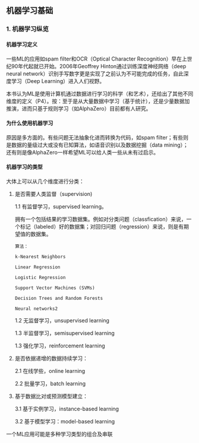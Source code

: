## 机器学习基础

### 1. 机器学习纵览

#### 机器学习定义

一些ML的应用如spam filter和OCR（Optical Character Recognition）早在上世纪90年代起就已开始。2006年Geoffrey Hinton通过训练深度神经网络（deep neural network）识别手写数字更是实现了之前认为不可能完成的任务，自此深度学习（Deep Learning）进入人们视野。

本书认为ML是使用计算机通过数据进行学习的科学（和艺术），还给出了其他不同维度的定义（P4）。按：至于是从大量数据中学习（基于统计），还是少量数据加推演，进而只基于规则学习（如AlphaZero）目前都有人研究。

#### 为什么使用机器学习

原因是多方面的。有些问题无法抽象化进而转换为代码，如spam filter；有些则是数据的量级过大或没有已知算法，如语音识别以及数据挖掘（data mining）；还有则是像AlphaZero一样希望ML可以给人类一些从未有过启示。

#### 机器学习的类型

大体上可以从几个维度进行分类：

1.  是否需要人类监督（supervision)

    1.1 有监督学习，supervised learning。

    拥有一个包括结果的学习数据集。例如对分类问题（classfication）来说，一个标记（labeled）好的数据集；对回归问题（regression）来说，则是有期望值的数据集。

        算法：

        k-Nearest Neighbors
    
        Linear Regression
    
        Logistic Regression
    
        Support Vector Machines (SVMs)
    
        Decision Trees and Random Forests
    
        Neural networks2

    1.2 无监督学习，unsupervised learning

    1.3 半监督学习，semisupervised learning

    1.3 强化学习，reinforcement learning

2. 是否依据递增的数据持续学习：

    2.1 在线学些，online learning
    
    2.2 批量学习，batch learning

3. 基于数据比对或预测模型建立：

    3.1 基于实例学习，instance-based learning

    3.2 基于模型学习：model-based learning

一个ML应用可能是多种学习类型的组合及串联



